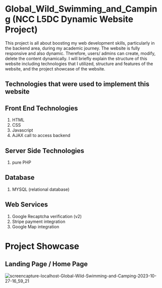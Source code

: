 # Global_Wild_Swimming_and_Camping (NCC L5DC Dynamic Website Project)
  This project is all about boosting my web development skills, particularly in the backend area, during my academic journey. The website is fully responsive and also dynamic. Therefore, users/ admins can create, modify, delete the content dynamically. I will briefly explain the structure of this website including technologies that I utilized, structure and features of the website, and the project showcase of the website.

## Technologies that were used to implement this website
## Front End Technologies
1. HTML
2. CSS
3. Javascript
4. AJAX call to access backend

## Server Side Technologies
1. pure PHP

## Database 
1. MYSQL (relational database)

## Web Services
1. Google Recaptcha verification (v2)
2. Stripe payment integration
3. Google Map integration

# Project Showcase
## Landing Page / Home Page
![screencapture-localhost-Global-Wild-Swimming-and-Camping-2023-10-27-16_59_21](https://github.com/shinpaingmin/Global_Wild_Swimming_and_Camping/assets/103930442/ecbfb8f1-6306-49e8-869e-b51db75e8ab1)
